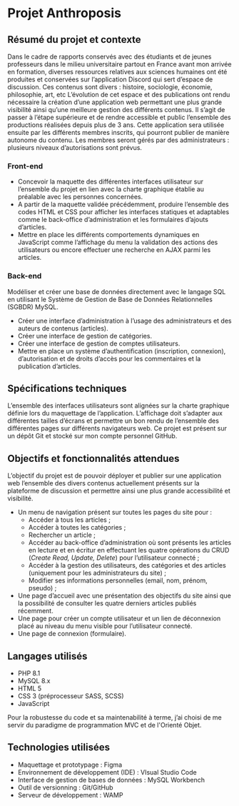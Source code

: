 # Projet Anthroposis

## Résumé du projet et contexte

Dans le cadre de rapports conservés avec des étudiants et de jeunes professeurs dans le milieu universitaire partout en France avant mon arrivée en formation, diverses ressources relatives aux sciences humaines ont été produites et conservées sur l’application Discord qui sert d’espace de discussion. Ces contenus sont divers : histoire, sociologie, économie, philosophie, art, etc L’évolution de cet espace et des publications ont rendu nécessaire la création d’une application web permettant une plus grande visibilité ainsi qu’une meilleure gestion des différents contenus. Il s’agit de passer à l’étape supérieure et de rendre accessible et public l’ensemble des productions réalisées depuis plus de 3 ans. Cette application sera utilisée ensuite par les différents membres inscrits, qui pourront publier de manière autonome du contenu. Les membres seront gérés par des administrateurs : plusieurs niveaux d’autorisations sont prévus.

### Front-end

- Concevoir la maquette des différentes interfaces utilisateur sur l’ensemble du projet en lien avec la charte graphique établie au préalable avec les personnes concernées.
- A partir de la maquette validée précédemment, produire l’ensemble des codes HTML et CSS pour afficher les interfaces statiques et adaptables comme le back-office d’administration et les formulaires d’ajouts d’articles.
- Mettre en place les différents comportements dynamiques en JavaScript comme l’affichage du menu la validation des actions des utilisateurs ou encore effectuer une recherche en AJAX parmi les articles.

### Back-end

Modéliser et créer une base de données directement avec le langage SQL en utilisant le Système de Gestion de Base de Données Relationnelles (SGBDR) MySQL.
- Créer une interface d’administration à l’usage des administrateurs et des auteurs de contenus (articles).
- Créer une interface de gestion de catégories.
- Créer une interface de gestion de comptes utilisateurs.
- Mettre en place un système d’authentification (inscription, connexion), d’autorisation et de droits d’accès pour les commentaires et la publication d’articles.

## Spécifications techniques

L’ensemble des interfaces utilisateurs sont alignées sur la charte graphique définie lors du maquettage de l’application. L’affichage doit s’adapter aux différentes tailles d’écrans et permettre un bon rendu de l’ensemble des différentes pages sur différents navigateurs web. Ce projet est présent sur un dépôt Git et stocké sur mon compte personnel GitHub.

## Objectifs et fonctionnalités attendues

L’objectif du projet est de pouvoir déployer et publier sur une application web l’ensemble des divers contenus actuellement présents sur la plateforme de discussion et permettre ainsi une plus grande accessibilité et visibilité.

- Un menu de navigation présent sur toutes les pages du site pour :
  - Accéder à tous les articles ;
  - Accéder à toutes les catégories ;
  - Rechercher un article ;
  - Accéder au back-office d’administration où sont présents les articles en lecture et en écritur en effectuant les quatre opérations du CRUD (*Create Read, Update, Delete*) pour l’utilisateur connecté ;
  - Accéder à la gestion des utilisateurs, des catégories et des articles (uniquement pour les administrateurs du site) ;
  - Modifier ses informations personnelles (email, nom, prénom, pseudo) ;
- Une page d’accueil avec une présentation des objectifs du site ainsi que la possibilité de consulter les quatre derniers articles publiés récemment.
- Une page pour créer un compte utilisateur et un lien de déconnexion placé au niveau du menu visible pour l’utilisateur connecté.
- Une page de connexion (formulaire).

## Langages utilisés

- PHP 8.1
- MySQL 8.x
- HTML 5
- CSS 3 (préprocesseur SASS, SCSS)
- JavaScript

Pour la robustesse du code et sa maintenabilité à terme, j’ai choisi de me servir du paradigme de programmation MVC et de l'Orienté Objet.

## Technologies utilisées

- Maquettage et prototypage : Figma
- Environnement de développement (IDE) : VIsual Studio Code
- Interface de gestion de bases de données : MySQL Workbench
- Outil de versionning : Git/GitHub
- Serveur de développement : WAMP
